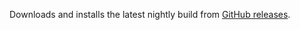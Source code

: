 Downloads and installs the latest nightly build from [GitHub releases](https://github.com/MohammadMD1383/Actionable/releases).

